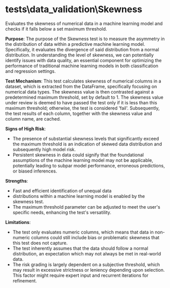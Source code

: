 # tests\data_validation\Skewness

Evaluates the skewness of numerical data in a machine learning model and checks if it falls below a set maximum
threshold.

**Purpose**: The purpose of the Skewness test is to measure the asymmetry in the distribution of data within a
predictive machine learning model. Specifically, it evaluates the divergence of said distribution from a normal
distribution. In understanding the level of skewness, we can potentially identify issues with data quality, an
essential component for optimizing the performance of traditional machine learning models in both classification
and regression settings.

**Test Mechanism**: This test calculates skewness of numerical columns in a dataset, which is extracted from the
DataFrame, specifically focusing on numerical data types. The skewness value is then contrasted against a
predetermined maximum threshold, set by default to 1. The skewness value under review is deemed to have passed the
test only if it is less than this maximum threshold; otherwise, the test is considered 'fail'. Subsequently, the
test results of each column, together with the skewness value and column name, are cached.

**Signs of High Risk**:

- The presence of substantial skewness levels that significantly exceed the maximum threshold is an indication of
skewed data distribution and subsequently high model risk.
- Persistent skewness in data could signify that the foundational assumptions of the machine learning model may not
be applicable, potentially leading to subpar model performance, erroneous predictions, or biased inferences.

**Strengths**:

- Fast and efficient identification of unequal data
- distributions within a machine learning model is enabled by the skewness test.
- The maximum threshold parameter can be adjusted to meet the user's specific needs, enhancing the test's
versatility.

**Limitations**:

- The test only evaluates numeric columns, which means that data in non-numeric columns could still include bias or
problematic skewness that this test does not capture.
- The test inherently assumes that the data should follow a normal distribution, an expectation which may not
always be met in real-world data.
- The risk grading is largely dependent on a subjective threshold, which may result in excessive strictness or
leniency depending upon selection. This factor might require expert input and recurrent iterations for refinement.